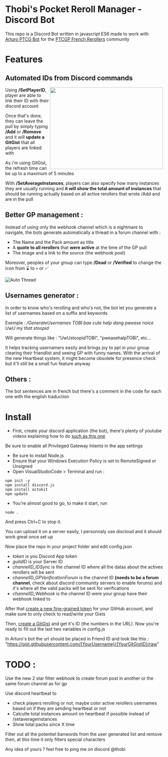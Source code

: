 # Thobi's Pocket Reroll Manager - Discord Bot

This repo is a Discord Bot written in javascript ES6 made to work with [Arturo PTCG Bot](https://github.com/Arturo-1212/PTCGPB) for the [PTCGP French Rerollers](https://discord.gg/pn6XSn42m6) community

# Features

## Automated IDs from Discord commands 
<img align="right" width="361" height="261" src="https://i.imgur.com/tdXYCPO.png">

Using **/SetPlayerID**, player are able to link their ID with their discord account

Once that's done, they can leave the pull by simply typing **/Add** or **/Remove** and it will **update a GitGist** that all players are linked with

As i'm using GitGist, the refresh time can be up to a maximum of 5 minutes

With **/SetAverageInstances**, players can also specify how many instances they are usually running and **it will show the total amount of instances** that should be running actually based on all active rerollers that wrote /Add and are in the pull 



## Better GP management :

Instead of using only the webhook channel which is a nightmare to navigate, the bots generate automatically a thread in a forum channel with : 
- The Name and the Pack amount as title
- A **quote to all rerollers** that **were active** at the time of the GP pull
- The image and a link to the source (the webhook post)

Moreover, peoples of your group can type **/Dead** or **/Verified** to change the icon from ⌛ to 💀 or ✅

![Auto Thread](https://i.imgur.com/rIDDtIH.jpeg)

## Usernames generator :

In order to know who's rerolling and who's not, the bot let you generate a list of usernames based on a suffix and keywords

Exemple : _/GenerateUsernames TOBI bae cute halp dang pwease noice UwU my that stoopid_

Will generate things like : "UwUstoopidTOBI", "pweasehalpTOBI", etc...

It helps tracking usernamers easily and brings joy to ppl in your group clearing their friendlist and seeing GP with funny names. With the arrival of the new Heartbeat system, it might become obsolete for presence check but it'll still be a small fun feature anyway

## Others :

The bot sentences are in french but there's a comment in the code for each one with the english traduction

# Install

- First, create your discord application (the bot), there's plenty of youtube videos explaining how to do [such as this one](https://www.youtube.com/watch?v=Oy5HGvrxM4o&t=134s)

Be sure to enable all Privileged Gateway Intents in the app settings

- Be sure to install Node.js 
- Ensure that your Windows Execution Policy is set to RemoteSigned or Unsigned
- Open VisualStudioCode > Terminal and run :
```
npm init -y
npm install discord.js
npm install octokit
npm update
```
- You're almost good to go, to make it start, run
```
node .
```
And press Ctrl+C to stop it. 

You can upload it on a server easily, I personnaly use discloud and it should work great once set up

Now place the repo in your project folder and edit config.json

- *token* is you Discord App token
- *guildID* is your Server ID
- *channelID_IDSync* is the channel ID where all the datas about the actives rerollers will be sent
- *channelID_GPVerificationForum* is the channel ID **(needs to be a forum channel**, check about discord community servers to enable forums) and it's where all the valid packs will be sent for verifications
- *channelID_Webhook* is the channel ID were your group have their webhook linked to

After that [create a new fine-grained token](https://github.com/settings/tokens) for your GitHub account, and make sure to only check to read/write your Gists

Then, [create a GitGist](https://gist.github.com/) and get it's ID (the numbers in the URL). Now you're ready to fill out the last two variables in config.js

In Arturo's bot the url should be placed in Friend ID and look like this : "https://gist.githubusercontent.com/{YourUsername}/{YourGitGistID}/raw"

# TODO :

Use the new 2 star filter webhook to create forum post in another or the same forum channel as for gp

Use discord heartbeat to 
- check players rerolling or not, maybe color active rerollers usernames based on if they are sending heartbeat or not
- Calculte total instances amount on heartbeat if possible instead of /setaverageinstances
- Show total packs since X time

Filter out all the potentiel banwords from the user generated list and remove then, at this time it only filters special characters

Any idea of yours ? feel free to ping me on discord @thobi

